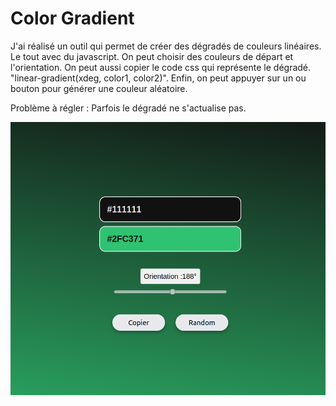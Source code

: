 # Color Gradient

J'ai réalisé un outil qui permet de créer des dégradés de couleurs linéaires. Le tout avec du javascript.
On peut choisir des couleurs de départ et l'orientation. On peut aussi copier le code css qui représente le dégradé. "linear-gradient(xdeg, color1, color2)".
Enfin, on peut appuyer sur un ou bouton pour générer une couleur aléatoire.

Problème à régler : Parfois le dégradé ne s'actualise pas.

![Page d'accueil](homepage.png)